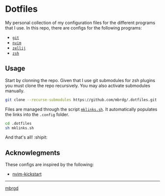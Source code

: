 # Dotfiles

My personal collection of my configuration files for the different programs that
I use. In this repo, there are configs for the following programs:

+ [`git`](./git/config)
+ [`nvim`](./nvim/init.lua)
+ [`zellij`](./zellij/config.kdl)
+ [`zsh`](./zsh/)

## Usage

Start by clonning the repo. Given that I use git submodules for zsh plugins you
must clone the repo recursively. You may also activate submodules manually.

```sh
git clone --recurse-submodules https://github.com/mbrdg/.dotfiles.git
```

Files are managed through the script [`mklinks.sh`](./mklinks.sh). It
automatically populates the links into the `.config` folder.

```sh
cd .dotfiles
sh mklinks.sh
```

And that's all! :shipit:

## Acknowlegments

These configs are inspired by the following:

+ [nvim-kickstart](https://github.com/nvim-lua/kickstart.nvim)

---
[mbrgd](https://github.com/mbrdg)
